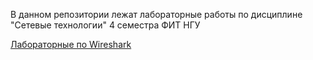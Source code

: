 В данном репозитории лежат лабораторные работы по дисциплине "Сетевые технологии" 4 семестра ФИТ НГУ

[Лабораторные по Wireshark](https://gaia.cs.umass.edu/kurose_ross/wireshark.php)